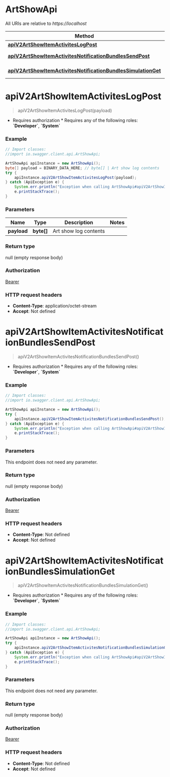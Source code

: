 # ArtShowApi

All URIs are relative to *https://localhost*

Method | HTTP request | Description
------------- | ------------- | -------------
[**apiV2ArtShowItemActivitesLogPost**](ArtShowApi.md#apiV2ArtShowItemActivitesLogPost) | **POST** /Api/v2/ArtShow/ItemActivites/Log | 
[**apiV2ArtShowItemActivitesNotificationBundlesSendPost**](ArtShowApi.md#apiV2ArtShowItemActivitesNotificationBundlesSendPost) | **POST** /Api/v2/ArtShow/ItemActivites/NotificationBundles/Send | 
[**apiV2ArtShowItemActivitesNotificationBundlesSimulationGet**](ArtShowApi.md#apiV2ArtShowItemActivitesNotificationBundlesSimulationGet) | **GET** /Api/v2/ArtShow/ItemActivites/NotificationBundles/Simulation | 


<a name="apiV2ArtShowItemActivitesLogPost"></a>
# **apiV2ArtShowItemActivitesLogPost**
> apiV2ArtShowItemActivitesLogPost(payload)



  * Requires authorization     * Requires any of the following roles: **&#x60;Developer&#x60;**, **&#x60;System&#x60;**

### Example
```java
// Import classes:
//import io.swagger.client.api.ArtShowApi;

ArtShowApi apiInstance = new ArtShowApi();
byte[] payload = BINARY_DATA_HERE; // byte[] | Art show log contents
try {
    apiInstance.apiV2ArtShowItemActivitesLogPost(payload);
} catch (ApiException e) {
    System.err.println("Exception when calling ArtShowApi#apiV2ArtShowItemActivitesLogPost");
    e.printStackTrace();
}
```

### Parameters

Name | Type | Description  | Notes
------------- | ------------- | ------------- | -------------
 **payload** | **byte[]**| Art show log contents |

### Return type

null (empty response body)

### Authorization

[Bearer](../README.md#Bearer)

### HTTP request headers

 - **Content-Type**: application/octet-stream
 - **Accept**: Not defined

<a name="apiV2ArtShowItemActivitesNotificationBundlesSendPost"></a>
# **apiV2ArtShowItemActivitesNotificationBundlesSendPost**
> apiV2ArtShowItemActivitesNotificationBundlesSendPost()



  * Requires authorization     * Requires any of the following roles: **&#x60;Developer&#x60;**, **&#x60;System&#x60;**

### Example
```java
// Import classes:
//import io.swagger.client.api.ArtShowApi;

ArtShowApi apiInstance = new ArtShowApi();
try {
    apiInstance.apiV2ArtShowItemActivitesNotificationBundlesSendPost();
} catch (ApiException e) {
    System.err.println("Exception when calling ArtShowApi#apiV2ArtShowItemActivitesNotificationBundlesSendPost");
    e.printStackTrace();
}
```

### Parameters
This endpoint does not need any parameter.

### Return type

null (empty response body)

### Authorization

[Bearer](../README.md#Bearer)

### HTTP request headers

 - **Content-Type**: Not defined
 - **Accept**: Not defined

<a name="apiV2ArtShowItemActivitesNotificationBundlesSimulationGet"></a>
# **apiV2ArtShowItemActivitesNotificationBundlesSimulationGet**
> apiV2ArtShowItemActivitesNotificationBundlesSimulationGet()



  * Requires authorization     * Requires any of the following roles: **&#x60;Developer&#x60;**, **&#x60;System&#x60;**

### Example
```java
// Import classes:
//import io.swagger.client.api.ArtShowApi;

ArtShowApi apiInstance = new ArtShowApi();
try {
    apiInstance.apiV2ArtShowItemActivitesNotificationBundlesSimulationGet();
} catch (ApiException e) {
    System.err.println("Exception when calling ArtShowApi#apiV2ArtShowItemActivitesNotificationBundlesSimulationGet");
    e.printStackTrace();
}
```

### Parameters
This endpoint does not need any parameter.

### Return type

null (empty response body)

### Authorization

[Bearer](../README.md#Bearer)

### HTTP request headers

 - **Content-Type**: Not defined
 - **Accept**: Not defined

